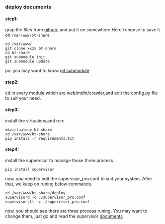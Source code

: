 ### deploy documents

#### step1:
grap the files from [github][1], and put it on somewhere.Here i choose to save it on `/var/www/bt-share`

```
cd /var/www/
git clone xxxx bt-share
cd bt-share
git submodule init
git submodule update
```
ps: you may want to know [git submodule][3]

#### step2:
cd in every module which are web/mdht/crawler,and edit the config.py file to suit your need.

#### step3:
install the virtualenv,and run:

```
mkvirtualenv bt-share
cd /var/www/bt-share
pip install -r requirements.txt
```

#### step4:
install the supervisor to manage those three process
```
pip install supervisor
```
now, you need to edit the supervisor_pro.conf to suit your system.
After that, we keep on runing below commands.

```
cd /var/www/bt-share/deploy
supervisord -c ./supervisor_pro.conf
supervisorctl -c ./supervisor_pro.conf
```
now, you should see there are three process runing.
You may want to change them, just go and read the supervisor [documents][2]

[1]: https://github.com/zhkzyth/BT-Share
[2]: http://supervisord.org/index.html
[3]: http://joncairns.com/2011/10/how-to-use-git-submodules/
